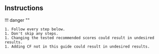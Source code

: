 <!-- markdownlint-disable MD041-->
## Instructions

!!! danger ""

    1. Follow every step below.
    1. Don't skip any steps.
    1. Changing the tested recommended scores could result in undesired results.
    1. Adding CF not in this guide could result in undesired results.
<!-- markdownlint-enable MD041-->
